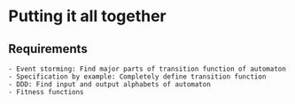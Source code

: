 # Putting it all together

## Requirements

```admonish info "Ideas"
- Event storming: Find major parts of transition function of automaton
- Specification by example: Completely define transition function
- DDD: Find input and output alphabets of automaton
- Fitness functions
```
